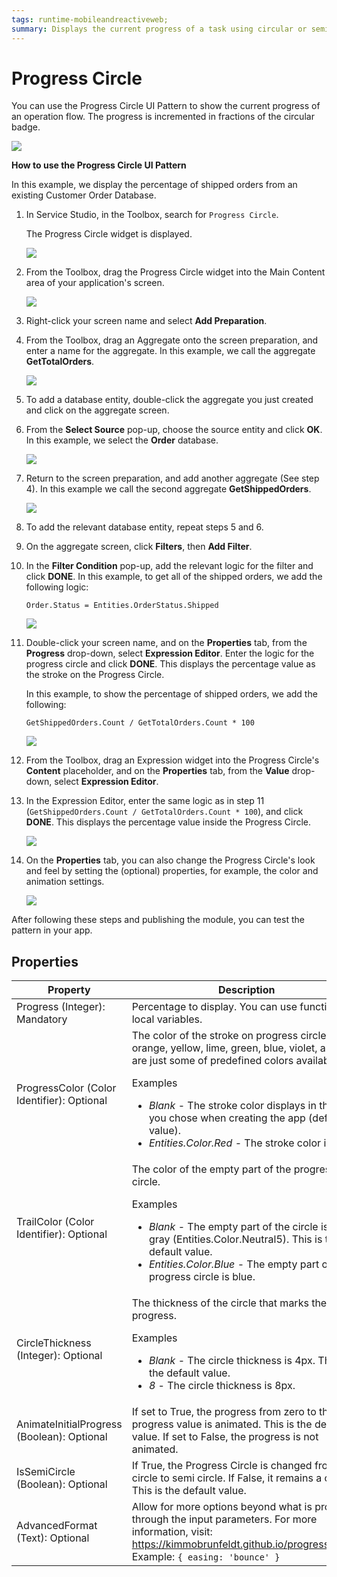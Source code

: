 ```yaml
---
tags: runtime-mobileandreactiveweb;
summary: Displays the current progress of a task using circular or semi-circular progress indicators.
---
```


# Progress Circle

You can use the Progress Circle UI Pattern to show the current progress of an operation flow. The progress is incremented in fractions of the circular badge. <!-- You can also show progress in a Progress Bar or Progress Circle Fraction display type.  When using the Progress Circle Pattern, you must be consistent, for example, if an action displays a linear indicator on one screen, that same action should not use a circular indicator elsewhere in the app. -->

 ![](<images/progresscircle-2-ss.png>)

**How to use the Progress Circle UI Pattern**

In this example, we display the percentage of shipped orders from an existing Customer Order Database.

1. In Service Studio, in the Toolbox, search for `Progress Circle`.

    The Progress Circle widget is displayed.

    ![](<images/progresscircle-8-ss.png>)
  
1. From the Toolbox, drag the Progress Circle widget into the Main Content area of your application's screen.

    ![](<images/progresscircle-9-ss.png>)

1. Right-click your screen name and select **Add Preparation**.

1. From the Toolbox, drag an Aggregate onto the screen preparation, and enter a name for the aggregate. In this example, we call the aggregate **GetTotalOrders**.

    ![](<images/progresscircle-10-ss.png>)

1. To add a database entity, double-click the aggregate you just created and click on the aggregate screen.

1. From the **Select Source** pop-up, choose the source entity and click **OK**. In this example, we select the **Order** database.

    ![](<images/progresscircle-11-ss.png>)

1. Return to the screen preparation, and add another aggregate (See step 4). In this example we call the second aggregate **GetShippedOrders**.

    ![](<images/progresscircle-12-ss.png>)

1. To add the relevant database entity, repeat steps 5 and 6.

1. On the aggregate screen, click **Filters**, then **Add Filter**.

1. In the **Filter Condition** pop-up, add the relevant logic for the filter and click **DONE**. In this example, to get all of the shipped orders, we add the following logic:

    `Order.Status = Entities.OrderStatus.Shipped`

    ![](<images/progresscircle-14-ss.png>)

1. Double-click your screen name, and on the **Properties** tab, from the **Progress** drop-down, select **Expression Editor**. Enter the logic for the progress circle and click **DONE**. This displays the percentage value as the stroke on the Progress Circle.

    In this example, to show the percentage of shipped orders, we add the following:

    `GetShippedOrders.Count / GetTotalOrders.Count * 100`

    ![](<images/progresscircle-16-ss.png>)

1. From the Toolbox, drag an Expression widget into the Progress Circle's **Content** placeholder, and on the **Properties** tab, from the **Value** drop-down, select **Expression Editor**.

1. In the Expression Editor, enter the same logic as in step 11 (`GetShippedOrders.Count / GetTotalOrders.Count * 100`), and click **DONE**. This displays the percentage value inside the Progress Circle.

    ![](<images/progresscircle-15-ss.png>)

1. On the **Properties** tab, you can also change the Progress Circle's look and feel by setting the (optional) properties, for example, the color and animation settings.

    ![](<images/progresscircle-17-ss.png>)

After following these steps and publishing the module, you can test the pattern in your app.

## Properties

| Property | Description |
|---|---|
| Progress (Integer): Mandatory  |  Percentage to display. You can use functions or local variables.  |
| ProgressColor (Color Identifier): Optional  |  The color of the stroke on progress circle. Red, orange, yellow, lime, green, blue, violet, and pink are just some of predefined colors available. <p>Examples <ul><li>_Blank_ - The stroke color displays in the color you chose when creating the app (default value).</li><li>_Entities.Color.Red_ - The stroke color is red.</li></ul></p> |
| TrailColor (Color Identifier): Optional  |  The color of the empty part of the progress circle. <p>Examples <ul><li>_Blank_ - The empty part of the circle is a light gray (Entities.Color.Neutral5). This is the default value.</li><li>_Entities.Color.Blue_ - The empty part of the progress circle is blue.</li></ul></p> |
| CircleThickness (Integer): Optional  |  The thickness of the circle that marks the progress. <p>Examples <ul><li>_Blank_ - The circle thickness is 4px. This is the default value.</li><li>_8_ - The circle thickness is 8px.</li></ul></p> |
| AnimateInitialProgress (Boolean): Optional  | If set to True, the progress from zero to the progress value is animated. This is the default value. If set to False, the progress is not animated. |
| IsSemiCircle (Boolean): Optional  | If True, the Progress Circle is changed from a circle to semi circle. If False, it remains a circle. This is the default value. |
| AdvancedFormat (Text): Optional  |  Allow for more options beyond what is provided through the input parameters. For more information, visit: <https://kimmobrunfeldt.github.io/progressbar.js/>. Example: `{ easing: 'bounce' }` |
